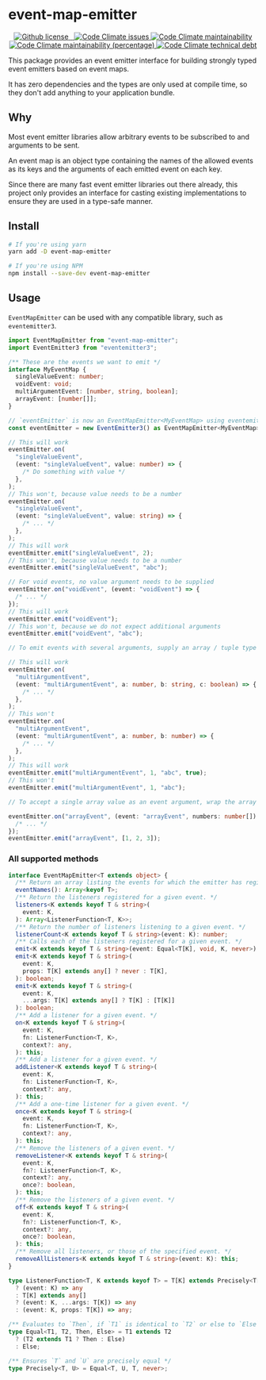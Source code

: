 # event-map-emitter

<p align="center">
  <a href="./LICENSE">
    <img src="https://img.shields.io/github/license/gfmio/event-map-emitter.svg" alt="Github license" title="Github license" />
  </a>
  <!-- NPM -->
  <a href="https://www.npmjs.com/package/event-map-emitter">
    <img src="https://img.shields.io/npm/v/event-map-emitter.svg" alt="" title="" />
  </a>
  <a href="https://www.npmjs.com/package/event-map-emitter">
    <img src="https://img.shields.io/npm/types/event-map-emitter.svg" alt="" title="" />
  </a>
  <!-- Code Climate -->
  <a href="https://codeclimate.com/github/gfmio/event-map-emitter/issues">
    <img src="https://img.shields.io/codeclimate/issues/gfmio/event-map-emitter.svg" alt="Code Climate issues" title="Code Climate issues" />
  </a>
  <a href="https://codeclimate.com/github/gfmio/event-map-emitter/maintainability">
    <img src="https://img.shields.io/codeclimate/maintainability/gfmio/event-map-emitter.svg" alt="Code Climate maintainability" title="Code Climate maintainability" />
  </a>
  <a href="https://codeclimate.com/github/gfmio/event-map-emitter/maintainability">
    <img src="https://img.shields.io/codeclimate/maintainability-percentage/gfmio/event-map-emitter.svg" alt="Code Climate maintainability (percentage)" title="Code Climate maintainability (percentage)" />
  </a>
  <a href="https://codeclimate.com/github/gfmio/event-map-emitter">
    <img src="https://img.shields.io/codeclimate/tech-debt/gfmio/event-map-emitter.svg" alt="Code Climate technical debt" title="Code Climate technical debt" />
  </a>
</p>

This package provides an event emitter interface for building strongly typed event emitters based on event maps.

It has zero dependencies and the types are only used at compile time, so they don't add anything to your application bundle.

## Why

Most event emitter libraries allow arbitrary events to be subscribed to and arguments to be sent.

An event map is an object type containing the names of the allowed events as its keys and the arguments of each emitted event on each key.

Since there are many fast event emitter libraries out there already, this project only provides an interface for casting existing implementations to ensure they are used in a type-safe manner.

## Install

```sh
# If you're using yarn
yarn add -D event-map-emitter

# If you're using NPM
npm install --save-dev event-map-emitter
```

## Usage

`EventMapEmitter` can be used with any compatible library, such as `eventemitter3`.

```ts
import EventMapEmitter from "event-map-emitter";
import EventEmitter3 from "eventemitter3";

/** These are the events we want to emit */
interface MyEventMap {
  singleValueEvent: number;
  voidEvent: void;
  multiArgumentEvent: [number, string, boolean];
  arrayEvent: [number[]];
}

// `eventEmitter` is now an EventMapEmitter<MyEventMap> using eventemitter3 internally to emit events
const eventEmitter = new EventEmitter3() as EventMapEmitter<MyEventMap>;

// This will work
eventEmitter.on(
  "singleValueEvent",
  (event: "singleValueEvent", value: number) => {
    /* Do something with value */
  },
);
// This won't, because value needs to be a number
eventEmitter.on(
  "singleValueEvent",
  (event: "singleValueEvent", value: string) => {
    /* ... */
  },
);
// This will work
eventEmitter.emit("singleValueEvent", 2);
// This won't, because value needs to be a number
eventEmitter.emit("singleValueEvent", "abc");

// For void events, no value argument needs to be supplied
eventEmitter.on("voidEvent", (event: "voidEvent") => {
  /* ... */
});
// This will work
eventEmitter.emit("voidEvent");
// This won't, because we do not expect additional arguments
eventEmitter.emit("voidEvent", "abc");

// To emit events with several arguments, supply an array / tuple type with the types of the arguments

// This will work
eventEmitter.on(
  "multiArgumentEvent",
  (event: "multiArgumentEvent", a: number, b: string, c: boolean) => {
    /* ... */
  },
);
// This won't
eventEmitter.on(
  "multiArgumentEvent",
  (event: "multiArgumentEvent", a: number, b: number) => {
    /* ... */
  },
);
// This will work
eventEmitter.emit("multiArgumentEvent", 1, "abc", true);
// This won't
eventEmitter.emit("multiArgumentEvent", 1, "abc");

// To accept a single array value as an event argument, wrap the array inside a tuple

eventEmitter.on("arrayEvent", (event: "arrayEvent", numbers: number[]) => {
  /* ... */
});
eventEmitter.emit("arrayEvent", [1, 2, 3]);
```

### All supported methods

```ts
interface EventMapEmitter<T extends object> {
  /** Return an array listing the events for which the emitter has registered listeners. */
  eventNames(): Array<keyof T>;
  /** Return the listeners registered for a given event. */
  listeners<K extends keyof T & string>(
    event: K,
  ): Array<ListenerFunction<T, K>>;
  /** Return the number of listeners listening to a given event. */
  listenerCount<K extends keyof T & string>(event: K): number;
  /** Calls each of the listeners registered for a given event. */
  emit<K extends keyof T & string>(event: Equal<T[K], void, K, never>): boolean;
  emit<K extends keyof T & string>(
    event: K,
    props: T[K] extends any[] ? never : T[K],
  ): boolean;
  emit<K extends keyof T & string>(
    event: K,
    ...args: T[K] extends any[] ? T[K] : [T[K]]
  ): boolean;
  /** Add a listener for a given event. */
  on<K extends keyof T & string>(
    event: K,
    fn: ListenerFunction<T, K>,
    context?: any,
  ): this;
  /** Add a listener for a given event. */
  addListener<K extends keyof T & string>(
    event: K,
    fn: ListenerFunction<T, K>,
    context?: any,
  ): this;
  /** Add a one-time listener for a given event. */
  once<K extends keyof T & string>(
    event: K,
    fn: ListenerFunction<T, K>,
    context?: any,
  ): this;
  /** Remove the listeners of a given event. */
  removeListener<K extends keyof T & string>(
    event: K,
    fn?: ListenerFunction<T, K>,
    context?: any,
    once?: boolean,
  ): this;
  /** Remove the listeners of a given event. */
  off<K extends keyof T & string>(
    event: K,
    fn?: ListenerFunction<T, K>,
    context?: any,
    once?: boolean,
  ): this;
  /** Remove all listeners, or those of the specified event. */
  removeAllListeners<K extends keyof T & string>(event: K): this;
}

type ListenerFunction<T, K extends keyof T> = T[K] extends Precisely<T[K], void>
  ? (event: K) => any
  : T[K] extends any[]
  ? (event: K, ...args: T[K]) => any
  : (event: K, props: T[K]) => any;

/** Evaluates to `Then`, if `T1` is identical to `T2` or else to `Else` */
type Equal<T1, T2, Then, Else> = T1 extends T2
  ? (T2 extends T1 ? Then : Else)
  : Else;

/** Ensures `T` and `U` are precisely equal */
type Precisely<T, U> = Equal<T, U, T, never>;
```
